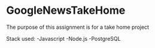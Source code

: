 # GoogleNewsTakeHome
The purpose of this assignment is for a take home project

Stack used:
-Javascript
-Node.js
-PostgreSQL
